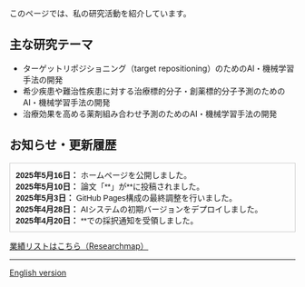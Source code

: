 このページでは、私の研究活動を紹介しています。

## 主な研究テーマ
- ターゲットリポジショニング（target repositioning）のためのAI・機械学習手法の開発
- 希少疾患や難治性疾患に対する治療標的分子・創薬標的分子予測のためのAI・機械学習手法の開発
- 治療効果を高める薬剤組み合わせ予測のためのAI・機械学習手法の開発


## お知らせ・更新履歴

<div style="border: 1px solid #ccc; max-height: 200px; overflow-y: scroll; padding: 10px; background-color: #fdfdfd;">

  <ul style="list-style: none; padding-left: 0; margin: 0; font-family: 'Noto Sans JP', sans-serif;">
    <li><strong>2025年5月16日：</strong> ホームページを公開しました。</li>
    <li><strong>2025年5月10日：</strong> 論文「**」が**に投稿されました。</li>
    <li><strong>2025年5月3日：</strong> GitHub Pages構成の最終調整を行いました。</li>
    <li><strong>2025年4月28日：</strong> AIシステムの初期バージョンをデプロイしました。</li>
    <li><strong>2025年4月20日：</strong> **での採択通知を受領しました。</li>
  </ul>

</div>


[業績リストはこちら（Researchmap）](https://researchmap.jp/namba_satoko)

---

[English version](./en/index.html)

